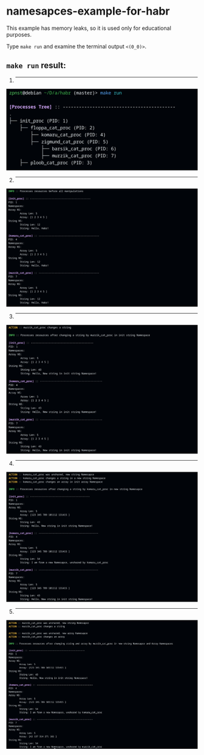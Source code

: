 # namesapces-example-for-habr

This example has memory leaks, so it is used only for educational purposes.

Type `make run` and examine the terminal output `<(0_0)>`.

## `make run` result:

1) ---
<img src="images/0.png" alt="" width="600">

2) ---
<img src="images/1.png" alt="" width="600">

3) ---
<img src="images/2.png" alt="" width="600">

4) ---
<img src="images/3.png" alt="" width="600">

5) ---
<img src="images/4.png" alt="" width="600">
